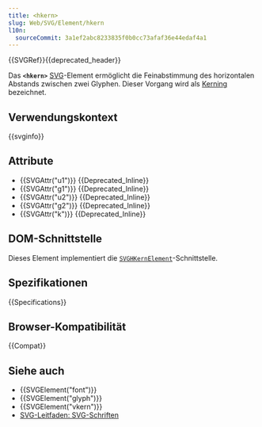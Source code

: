 ```yaml
---
title: <hkern>
slug: Web/SVG/Element/hkern
l10n:
  sourceCommit: 3a1ef2abc8233835f0b0cc73afaf36e44edaf4a1
---
```


{{SVGRef}}{{deprecated_header}}

Das **`<hkern>`** [SVG](/de/docs/Web/SVG)-Element ermöglicht die Feinabstimmung des horizontalen Abstands zwischen zwei Glyphen. Dieser Vorgang wird als [Kerning](https://en.wikipedia.org/wiki/Kerning) bezeichnet.

## Verwendungskontext

{{svginfo}}

## Attribute

- {{SVGAttr("u1")}} {{Deprecated_Inline}}
- {{SVGAttr("g1")}} {{Deprecated_Inline}}
- {{SVGAttr("u2")}} {{Deprecated_Inline}}
- {{SVGAttr("g2")}} {{Deprecated_Inline}}
- {{SVGAttr("k")}} {{Deprecated_Inline}}

## DOM-Schnittstelle

Dieses Element implementiert die [`SVGHKernElement`](/de/docs/Web/API/SVGHKernElement)-Schnittstelle.

## Spezifikationen

{{Specifications}}

## Browser-Kompatibilität

{{Compat}}

## Siehe auch

- {{SVGElement("font")}}
- {{SVGElement("glyph")}}
- {{SVGElement("vkern")}}
- [SVG-Leitfaden: SVG-Schriften](/de/docs/Web/SVG/Tutorial/SVG_fonts)
